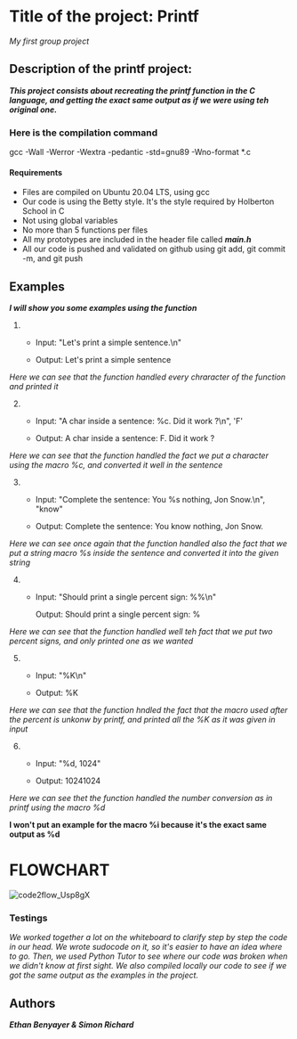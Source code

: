 # Title of the project: Printf

*My first group project*

## Description of the printf project:

***This project consists about recreating the printf function in the C language, and getting the exact same output as if we were using teh original one.***

### Here is the compilation command 

gcc -Wall -Werror -Wextra -pedantic -std=gnu89 -Wno-format *.c

#### Requirements

- Files are compiled on Ubuntu 20.04 LTS, using gcc
- Our code is using the Betty style. It's the style required by Holberton School in C
- Not using global variables
- No more than 5 functions per files
- All my prototypes are included in the header file called ***main.h***
- All our code is pushed and validated on github using git add, git commit -m, and git push

## Examples

***I will show you some examples using the function***

1. - Input: "Let's print a simple sentence.\n"

   - Output: Let's print a simple sentence

*Here we can see that the function handled every chraracter of the function and printed it*


2. - Input: "A char inside a sentence: %c. Did it work ?\n", 'F'

   - Output: A char inside a sentence: F. Did it work ?

*Here we can see that the function handled the fact we put a character using the macro %c, and converted it well in the sentence*


3. - Input: "Complete the sentence: You %s nothing, Jon Snow.\n", "know"

   - Output: Complete the sentence: You know nothing, Jon Snow.

*Here we can see once again that the function handled also the fact that we put a string macro %s inside the sentence and converted it into the given string*


4. - Input: "Should print a single percent sign: %%\n"

     Output: Should print a single percent sign: %

*Here we can see that the function handled well teh fact that we put two percent signs,  and only printed one as we wanted*


5. - Input: "%K\n"

   - Output: %K

*Here we can see that the function hndled the fact that the macro used after the percent is unkonw by printf, and printed all the %K as it was given in input*


6. - Input: "%d, 1024"

   - Output: 10241024

*Here we can see thet the function handled the number conversion as in printf using the macro %d*

**I won't put an example for the macro %i because it's the exact same output as %d**



# FLOWCHART
![code2flow_Usp8gX](https://user-images.githubusercontent.com/113636658/201380796-fadf8b8f-daa3-4998-a33b-c5e3b4ded79e.png)



### Testings

*We worked together a lot on the whiteboard to clarify step by step the code in our head.
We wrote sudocode on it,  so it's easier to have an idea where to go. 
Then, we used Python Tutor to see where our code was broken when we didn't know at first sight.
We also compiled locally our code to see if we got the same output as the examples in the project.*


## Authors

***Ethan Benyayer & Simon Richard***




